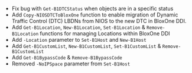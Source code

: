- Fix bug with `Get-B1DTCStatus` when objects are in a specific status
- Add `Copy-NIOSDTCToBloxOne` function to enable migration of Dynamic Traffic Control (DTC) LBDNs from NIOS to the new DTC in BloxOne DDI.
- Add `Get-B1Location`, `New-B1Location`, `Set-B1Location` & `Remove-B1Location` functions for managing Locations within BloxOne DDI
- Add `-Location` parameter to `Set-B1Host` and `New-B1Host`
- Add `Get-B1CustomList`, `New-B1CustomList`, `Set-B1CustomList` & `Remove-B1CustomList`
- Add `Get-B1BypassCode` & `Remove-B1BypassCode`
- Removed `-NoIPSpace` parameter from `Set-B1Host`